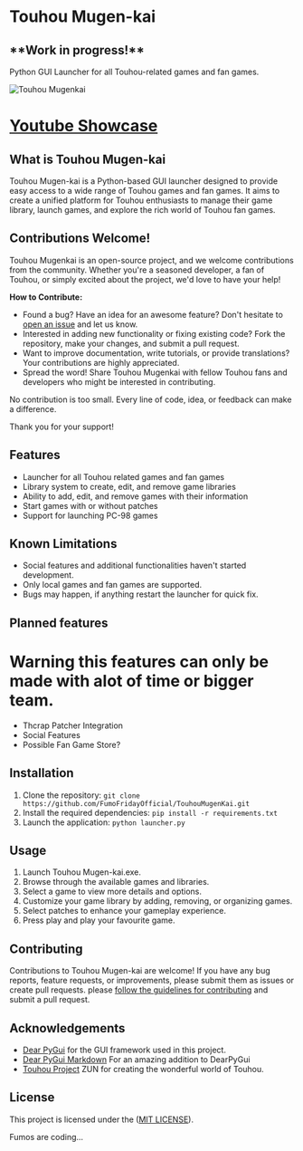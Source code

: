 # Touhou Mugen-kai
<h2>**Work in progress!**</h2>
Python GUI Launcher for all Touhou-related games and fan games.

![Touhou Mugenkai](https://cdn.discordapp.com/attachments/839837396845330474/1111074886153158736/TouhouMugenkai3.png)

# [Youtube Showcase](https://www.youtube.com/watch?v=CULxG9BC-fQ)

## What is Touhou Mugen-kai
Touhou Mugen-kai is a Python-based GUI launcher designed to provide easy access to a wide range of Touhou games and fan games. It aims to create a unified platform for Touhou enthusiasts to manage their game library, launch games, and explore the rich world of Touhou fan games.

## Contributions Welcome!

Touhou Mugenkai is an open-source project, and we welcome contributions from the community. Whether you're a seasoned developer, a fan of Touhou, or simply excited about the project, we'd love to have your help!

**How to Contribute:**

- Found a bug? Have an idea for an awesome feature? Don't hesitate to [open an issue](https://github.com/FumoFridayOfficial/TouhouMugenKai/issues) and let us know.
- Interested in adding new functionality or fixing existing code? Fork the repository, make your changes, and submit a pull request.
- Want to improve documentation, write tutorials, or provide translations? Your contributions are highly appreciated.
- Spread the word! Share Touhou Mugenkai with fellow Touhou fans and developers who might be interested in contributing.

No contribution is too small. Every line of code, idea, or feedback can make a difference.

Thank you for your support!


## Features
- Launcher for all Touhou related games and fan games
- Library system to create, edit, and remove game libraries
- Ability to add, edit, and remove games with their information
- Start games with or without patches
- Support for launching PC-98 games

## Known Limitations
- Social features and additional functionalities haven't started development.
- Only local games and fan games are supported.
- Bugs may happen, if anything restart the launcher for quick fix.

## Planned features
# Warning this features can only be made with alot of time or bigger team.
- Thcrap Patcher Integration
- Social Features
- Possible Fan Game Store?

## Installation
1. Clone the repository: `git clone https://github.com/FumoFridayOfficial/TouhouMugenKai.git`
2. Install the required dependencies: `pip install -r requirements.txt`
3. Launch the application: `python launcher.py`

## Usage
1. Launch Touhou Mugen-kai.exe.
2. Browse through the available games and libraries.
3. Select a game to view more details and options.
4. Customize your game library by adding, removing, or organizing games.
5. Select patches to enhance your gameplay experience.
6. Press play and play your favourite game.

## Contributing
Contributions to Touhou Mugen-kai are welcome! If you have any bug reports, feature requests, or improvements, please submit them as issues or create pull requests. please [follow the guidelines for contributing](CONTRIBUTING.md) and submit a pull request.


## Acknowledgements
- [Dear PyGui](https://github.com/hoffstadt/DearPyGui) for the GUI framework used in this project.
- [Dear PyGui Markdown](https://github.com/IvanNazaruk/DearPyGui-Markdown) For an amazing addition to DearPyGui
- [Touhou Project](http://www16.big.or.jp/~zun/) ZUN for creating the wonderful world of Touhou.

## License
This project is licensed under the ([MIT LICENSE](https://github.com/FumoFridayOfficial/TouhouMugenKai/blob/ea8d95438607d77e0aee25b698785f077f1c4cff/LICENSE)).

Fumos are coding...
